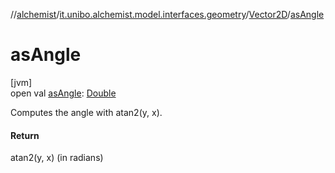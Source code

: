 //[alchemist](../../../index.md)/[it.unibo.alchemist.model.interfaces.geometry](../index.md)/[Vector2D](index.md)/[asAngle](as-angle.md)

# asAngle

[jvm]\
open val [asAngle](as-angle.md): [Double](https://kotlinlang.org/api/latest/jvm/stdlib/kotlin/-double/index.html)

Computes the angle with atan2(y, x).

#### Return

atan2(y, x) (in radians)

